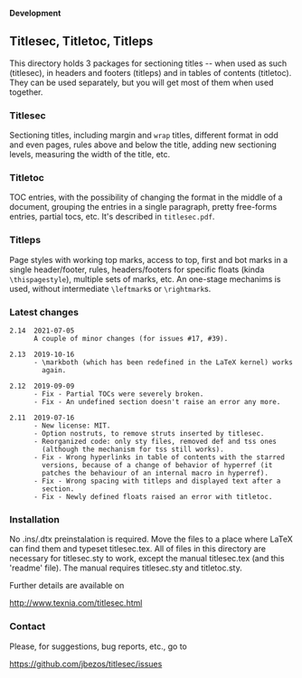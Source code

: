 **Development**

## Titlesec, Titletoc, Titleps

This directory holds 3 packages for sectioning titles -- when used as
such (titlesec), in headers and footers (titleps) and in tables of
contents (titletoc).  They can be used separately, but you will get
most of them when used together.

### Titlesec

Sectioning titles, including margin and `wrap` titles, different
format in odd and even pages, rules above and below the title, 
adding new sectioning levels, measuring the width of the title, etc.

### Titletoc

TOC entries, with the possibility of changing the format in the middle
of a document, grouping the entries in a single paragraph, pretty
free-forms entries, partial tocs, etc. It's described in
`titlesec.pdf`.

### Titleps

Page styles with working top marks, access to top, first and bot marks
in a single header/footer, rules, headers/footers for specific floats
(kinda `\thispagestyle`), multiple sets of marks, etc.  An one-stage
mechanims is used, without intermediate `\leftmark`s or `\rightmark`s.

### Latest changes

```
2.14  2021-07-05
      A couple of minor changes (for issues #17, #39).

2.13  2019-10-16
      - \markboth (which has been redefined in the LaTeX kernel) works
        again.

2.12  2019-09-09
      - Fix - Partial TOCs were severely broken.
      - Fix - An undefined section doesn't raise an error any more.

2.11  2019-07-16
      - New license: MIT.
      - Option nostruts, to remove struts inserted by titlesec.
      - Reorganized code: only sty files, removed def and tss ones
        (although the mechanism for tss still works).
      - Fix - Wrong hyperlinks in table of contents with the starred
        versions, because of a change of behavior of hyperref (it
        patches the behaviour of an internal macro in hyperref).
      - Fix - Wrong spacing with titleps and displayed text after a
        section.
      - Fix - Newly defined floats raised an error with titletoc.
```

### Installation

No .ins/.dtx preinstalation is required.  Move the files to a place 
where LaTeX can find them and typeset titlesec.tex.  All of files in 
this directory are necessary for titlesec.sty to work, except the 
manual titlesec.tex (and this 'readme' file). The manual requires
titlesec.sty and titletoc.sty.

Further details are available on

   http://www.texnia.com/titlesec.html

### Contact

Please, for suggestions, bug reports, etc., go to

   https://github.com/jbezos/titlesec/issues

